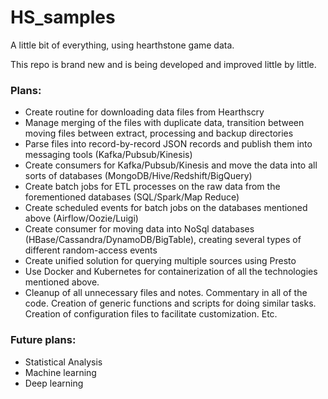 # HS_samples
A little bit of everything, using hearthstone game data.

This repo is brand new and is being developed and improved little by little.

### Plans:
- Create routine for downloading data files from Hearthscry
- Manage merging of the files with duplicate data, transition between moving files between extract, processing and backup directories
- Parse files into record-by-record JSON records and publish them into messaging tools (Kafka/Pubsub/Kinesis)
- Create consumers for Kafka/Pubsub/Kinesis and move the data into all sorts of databases (MongoDB/Hive/Redshift/BigQuery)
- Create batch jobs for ETL processes on the raw data from the forementioned databases (SQL/Spark/Map Reduce)
- Create scheduled events for batch jobs on the databases mentioned above (Airflow/Oozie/Luigi)
- Create consumer for moving data into NoSql databases (HBase/Cassandra/DynamoDB/BigTable), creating several types of different random-access events
- Create unified solution for querying multiple sources using Presto
- Use Docker and Kubernetes for containerization of all the technologies mentioned above.
- Cleanup of all unnecessary files and notes. Commentary in all of the code. Creation of generic functions and scripts for doing similar tasks. Creation of configuration files to facilitate customization. Etc.

### Future plans:
- Statistical Analysis
- Machine learning
- Deep learning

